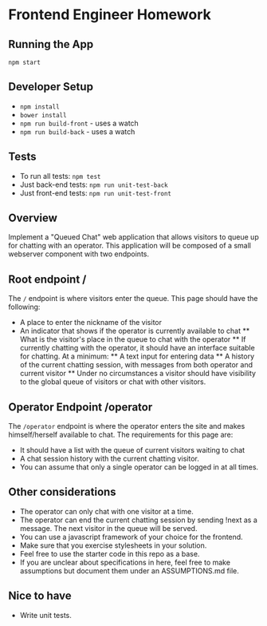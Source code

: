 # Frontend Engineer Homework

## Running the App
`npm start`

## Developer Setup

* `npm install`
* `bower install`
* `npm run build-front` - uses a watch
* `npm run build-back` - uses a watch

## Tests

* To run all tests: `npm test`
* Just back-end tests: `npm run unit-test-back`
* Just front-end tests: `npm run unit-test-front`

## Overview 

Implement a "Queued Chat" web application that allows visitors to queue up for chatting with an operator.
This application will be composed of a small webserver component with two endpoints.

## Root endpoint /

The `/` endpoint is where visitors enter the queue. This page should have the following:
* A place to enter the nickname of the visitor
* An indicator that shows if the operator is currently available to chat
** What is the visitor's place in the queue to chat with the operator
** If currently chatting with the operator, it should have an interface suitable for chatting. At a minimum:
** A text input for entering data
** A history of the current chatting session, with messages from both operator and current visitor
** Under no circumstances a visitor should have visibility to the global queue of visitors or chat with other visitors.

## Operator Endpoint /operator

The `/operator` endpoint is where the operator enters the site and makes himself/herself available to chat. The requirements for this page are:
* It should have a list with the queue of current visitors waiting to chat
* A chat session history with the current chatting visitor.
* You can assume that only a single operator can be logged in at all times.

## Other considerations

* The operator can only chat with one visitor at a time.
* The operator can end the current chatting session by sending !next as a message. The next visitor in the queue will be served.
* You can use a javascript framework of your choice for the frontend. 
* Make sure that you exercise stylesheets in your solution.
* Feel free to use the starter code in this repo as a base.
* If you are unclear about specifications in here, feel free to make assumptions but document them under an ASSUMPTIONS.md file.

## Nice to have 
* Write unit tests.

